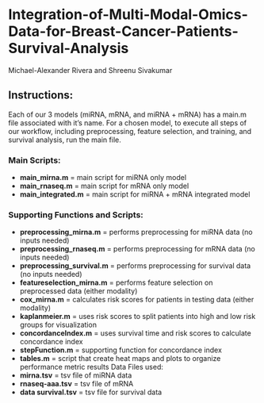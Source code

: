 # Integration-of-Multi-Modal-Omics-Data-for-Breast-Cancer-Patients-Survival-Analysis

Michael-Alexander Rivera and Shreenu Sivakumar

## Instructions:
Each of our 3 models (miRNA, mRNA, and miRNA + mRNA) has a main.m file associated with it’s name. For a chosen model, to execute all steps of our workflow, including preprocessing, feature selection, and training, and survival analysis, run the main file.

### Main Scripts:
* __main_mirna.m__ = main script for miRNA only model
* __main_rnaseq.m__ = main script for mRNA only model 
* __main_integrated.m__ = main script for miRNA + mRNA integrated model

### Supporting Functions and Scripts:
* __preprocessing_mirna.m__ = performs preprocessing for miRNA data (no inputs needed) 
* __preprocessing_rnaseq.m__ = performs preprocessing for mRNA data (no inputs needed) 
* __preprocessing_survival.m__ = performs preprocessing for survival data (no inputs needed) 
* __featureselection_mirna.m__ = performs feature selection on preprocessed data (either modality) 
* __cox_mirna.m__ = calculates risk scores for patients in testing data (either modality) 
* __kaplanmeier.m__ = uses risk scores to split patients into high and low risk groups for visualization 
* __concordanceIndex.m__ = uses survival time and risk scores to calculate concordance index 
* __stepFunction.m__ = supporting function for concordance index
* __tables.m__ = script that create heat maps and plots to organize performance metric results Data Files used:
* __mirna.tsv__ = tsv file of miRNA data 
* __rnaseq-aaa.tsv__ = tsv file of mRNA 
* __data survival.tsv__ = tsv file for survival data
